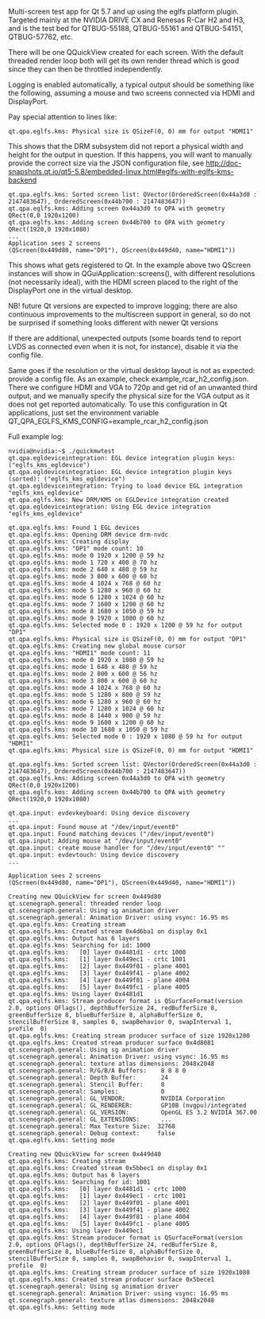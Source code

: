 Multi-screen test app for Qt 5.7 and up using the eglfs platform
plugin. Targeted mainly at the NVIDIA DRIVE CX and Renesas R-Car H2
and H3, and is the test bed for QTBUG-55188, QTBUG-55161 and
QTBUG-54151, QTBUG-57762, etc.

There will be one QQuickView created for each screen. With the default
threaded render loop both will get its own render thread which is good
since they can then be throttled independently.


Logging is enabled automatically, a typical output should be something
like the following, assuming a mouse and two screens connected via
HDMI and DisplayPort.

Pay special attention to lines like:

```
qt.qpa.eglfs.kms: Physical size is QSizeF(0, 0) mm for output "HDMI1"
```

This shows that the DRM subsystem did not report a physical width and
height for the output in question.  If this happens, you will want to
manually provide the correct size via the JSON configuration file, see
http://doc-snapshots.qt.io/qt5-5.8/embedded-linux.html#eglfs-with-eglfs-kms-backend

```
qt.qpa.eglfs.kms: Sorted screen list: QVector(OrderedScreen(0x44a3d0 : 2147483647), OrderedScreen(0x44b700 : 2147483647))
qt.qpa.eglfs.kms: Adding screen 0x44a3d0 to QPA with geometry QRect(0,0 1920x1200)
qt.qpa.eglfs.kms: Adding screen 0x44b700 to QPA with geometry QRect(1920,0 1920x1080)
...
Application sees 2 screens
(QScreen(0x449d80, name="DP1"), QScreen(0x449d40, name="HDMI1"))
```

This shows what gets registered to Qt. In the example above two
QScreen instances will show in QGuiApplication::screens(), with
different resolutions (not necessarily ideal), with the HDMI screen
placed to the right of the DisplayPort one in the virtual desktop.

NB! future Qt versions are expected to improve logging; there are
also continuous improvements to the multiscreen support in general, so
do not be surprised if something looks different with newer Qt
versions

If there are additional, unexpected outputs (some boards tend to
report LVDS as connected even when it is not, for instance), disable
it via the config file.

Same goes if the resolution or the virtual desktop layout is not as
expected: provide a config file. As an example, check
example_rcar_h2_config.json. There we configure HDMI and VGA to 720p
and get rid of an unwanted third output, and we manually specify the
physical size for the VGA output as it does not get reported
automatically. To use this configuration in Qt applications, just set
the environment variable
QT_QPA_EGLFS_KMS_CONFIG=example_rcar_h2_config.json



Full example log:

```
nvidia@nvidia:~$ ./quickmwtest
qt.qpa.egldeviceintegration: EGL device integration plugin keys: ("eglfs_kms_egldevice")
qt.qpa.egldeviceintegration: EGL device integration plugin keys (sorted): ("eglfs_kms_egldevice")
qt.qpa.egldeviceintegration: Trying to load device EGL integration "eglfs_kms_egldevice"
qt.qpa.eglfs.kms: New DRM/KMS on EGLDevice integration created
qt.qpa.egldeviceintegration: Using EGL device integration "eglfs_kms_egldevice"

qt.qpa.eglfs.kms: Found 1 EGL devices
qt.qpa.eglfs.kms: Opening DRM device drm-nvdc
qt.qpa.eglfs.kms: Creating display
qt.qpa.eglfs.kms: "DP1" mode count: 10
qt.qpa.eglfs.kms: mode 0 1920 x 1200 @ 59 hz
qt.qpa.eglfs.kms: mode 1 720 x 400 @ 70 hz
qt.qpa.eglfs.kms: mode 2 640 x 480 @ 59 hz
qt.qpa.eglfs.kms: mode 3 800 x 600 @ 60 hz
qt.qpa.eglfs.kms: mode 4 1024 x 768 @ 60 hz
qt.qpa.eglfs.kms: mode 5 1280 x 960 @ 60 hz
qt.qpa.eglfs.kms: mode 6 1280 x 1024 @ 60 hz
qt.qpa.eglfs.kms: mode 7 1600 x 1200 @ 60 hz
qt.qpa.eglfs.kms: mode 8 1680 x 1050 @ 59 hz
qt.qpa.eglfs.kms: mode 9 1920 x 1080 @ 60 hz
qt.qpa.eglfs.kms: Selected mode 0 : 1920 x 1200 @ 59 hz for output "DP1"
qt.qpa.eglfs.kms: Physical size is QSizeF(0, 0) mm for output "DP1"
qt.qpa.eglfs.kms: Creating new global mouse cursor
qt.qpa.eglfs.kms: "HDMI1" mode count: 11
qt.qpa.eglfs.kms: mode 0 1920 x 1080 @ 59 hz
qt.qpa.eglfs.kms: mode 1 640 x 480 @ 59 hz
qt.qpa.eglfs.kms: mode 2 800 x 600 @ 56 hz
qt.qpa.eglfs.kms: mode 3 800 x 600 @ 60 hz
qt.qpa.eglfs.kms: mode 4 1024 x 768 @ 60 hz
qt.qpa.eglfs.kms: mode 5 1280 x 800 @ 59 hz
qt.qpa.eglfs.kms: mode 6 1280 x 960 @ 60 hz
qt.qpa.eglfs.kms: mode 7 1280 x 1024 @ 60 hz
qt.qpa.eglfs.kms: mode 8 1440 x 900 @ 59 hz
qt.qpa.eglfs.kms: mode 9 1600 x 1200 @ 60 hz
qt.qpa.eglfs.kms: mode 10 1680 x 1050 @ 59 hz
qt.qpa.eglfs.kms: Selected mode 0 : 1920 x 1080 @ 59 hz for output "HDMI1"
qt.qpa.eglfs.kms: Physical size is QSizeF(0, 0) mm for output "HDMI1"

qt.qpa.eglfs.kms: Sorted screen list: QVector(OrderedScreen(0x44a3d0 : 2147483647), OrderedScreen(0x44b700 : 2147483647))
qt.qpa.eglfs.kms: Adding screen 0x44a3d0 to QPA with geometry QRect(0,0 1920x1200)
qt.qpa.eglfs.kms: Adding screen 0x44b700 to QPA with geometry QRect(1920,0 1920x1080)

qt.qpa.input: evdevkeyboard: Using device discovery
...
qt.qpa.input: Found mouse at "/dev/input/event0"
qt.qpa.input: Found matching devices ("/dev/input/event0")
qt.qpa.input: Adding mouse at "/dev/input/event0"
qt.qpa.input: create mouse handler for "/dev/input/event0" ""
qt.qpa.input: evdevtouch: Using device discovery
...

Application sees 2 screens
(QScreen(0x449d80, name="DP1"), QScreen(0x449d40, name="HDMI1"))

Creating new QQuickView for screen 0x449d80
qt.scenegraph.general: threaded render loop
qt.scenegraph.general: Using sg animation driver
qt.scenegraph.general: Animation Driver: using vsync: 16.95 ms
qt.qpa.eglfs.kms: Creating stream
qt.qpa.eglfs.kms: Created stream 0x4d6ba1 on display 0x1
qt.qpa.eglfs.kms: Output has 6 layers
qt.qpa.eglfs.kms: Searching for id: 1000
qt.qpa.eglfs.kms:   [0] layer 0x4481d1 - crtc 1000
qt.qpa.eglfs.kms:   [1] layer 0x449ec1 - crtc 1001
qt.qpa.eglfs.kms:   [2] layer 0x449f01 - plane 4001
qt.qpa.eglfs.kms:   [3] layer 0x449f41 - plane 4002
qt.qpa.eglfs.kms:   [4] layer 0x449f81 - plane 4004
qt.qpa.eglfs.kms:   [5] layer 0x449fc1 - plane 4005
qt.qpa.eglfs.kms: Using layer 0x4481d1
qt.qpa.eglfs.kms: Stream producer format is QSurfaceFormat(version 2.0, options QFlags(), depthBufferSize 24, redBufferSize 8, greenBufferSize 8, blueBufferSize 8, alphaBufferSize 0, stencilBufferSize 8, samples 0, swapBehavior 0, swapInterval 1, profile  0)
qt.qpa.eglfs.kms: Creating stream producer surface of size 1920x1200
qt.qpa.eglfs.kms: Created stream producer surface 0x4d8081
qt.scenegraph.general: Using sg animation driver
qt.scenegraph.general: Animation Driver: using vsync: 16.95 ms
qt.scenegraph.general: texture atlas dimensions: 2048x2048
qt.scenegraph.general: R/G/B/A Buffers:    8 8 8 0
qt.scenegraph.general: Depth Buffer:       24
qt.scenegraph.general: Stencil Buffer:     8
qt.scenegraph.general: Samples:            0
qt.scenegraph.general: GL_VENDOR:          NVIDIA Corporation
qt.scenegraph.general: GL_RENDERER:        GP10B (nvgpu)/integrated
qt.scenegraph.general: GL_VERSION:         OpenGL ES 3.2 NVIDIA 367.00
qt.scenegraph.general: GL_EXTENSIONS:      ...
qt.scenegraph.general: Max Texture Size:  32768
qt.scenegraph.general: Debug context:     false
qt.qpa.eglfs.kms: Setting mode

Creating new QQuickView for screen 0x449d40
qt.qpa.eglfs.kms: Creating stream
qt.qpa.eglfs.kms: Created stream 0x5bbec1 on display 0x1
qt.qpa.eglfs.kms: Output has 6 layers
qt.qpa.eglfs.kms: Searching for id: 1001
qt.qpa.eglfs.kms:   [0] layer 0x4481d1 - crtc 1000
qt.qpa.eglfs.kms:   [1] layer 0x449ec1 - crtc 1001
qt.qpa.eglfs.kms:   [2] layer 0x449f01 - plane 4001
qt.qpa.eglfs.kms:   [3] layer 0x449f41 - plane 4002
qt.qpa.eglfs.kms:   [4] layer 0x449f81 - plane 4004
qt.qpa.eglfs.kms:   [5] layer 0x449fc1 - plane 4005
qt.qpa.eglfs.kms: Using layer 0x449ec1
qt.qpa.eglfs.kms: Stream producer format is QSurfaceFormat(version 2.0, options QFlags(), depthBufferSize 24, redBufferSize 8, greenBufferSize 8, blueBufferSize 8, alphaBufferSize 0, stencilBufferSize 8, samples 0, swapBehavior 0, swapInterval 1, profile  0)
qt.qpa.eglfs.kms: Creating stream producer surface of size 1920x1080
qt.qpa.eglfs.kms: Created stream producer surface 0x5bece1
qt.scenegraph.general: Using sg animation driver
qt.scenegraph.general: Animation Driver: using vsync: 16.95 ms
qt.scenegraph.general: texture atlas dimensions: 2048x2048
qt.qpa.eglfs.kms: Setting mode
```
